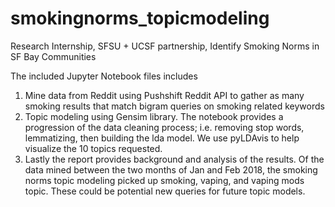 # smokingnorms_topicmodeling
Research Internship, SFSU + UCSF partnership, Identify Smoking Norms in SF Bay Communities

The included Jupyter Notebook files includes
1. Mine data from Reddit using Pushshift Reddit API to gather as many smoking results that match bigram queries on smoking related keywords
2. Topic modeling using Gensim library. The notebook provides a progression of the data cleaning process; i.e. removing stop words, 
lemmatizing, then building the lda model. We use pyLDAvis to help visualize the 10 topics requested.
3. Lastly the report provides background and analysis of the results. Of the data mined between the two months of Jan and Feb 2018,
the smoking norms topic modeling picked up smoking, vaping, and vaping mods topic. These could be potential new queries for 
future topic models. 

